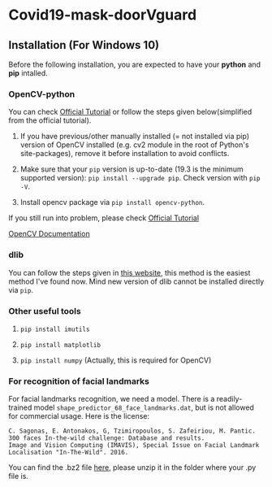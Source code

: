 # Covid19-mask-doorVguard
## Installation (For Windows 10)
  Before the following installation, you are expected to have your **python** and **pip** intalled.
  ### OpenCV-python
   You can check [Official Tutorial](https://pypi.org/project/opencv-python/) or follow the steps given below(simplified from the official tutorial).
   
   1. If you have previous/other manually installed (= not installed via pip) version of OpenCV installed (e.g. cv2 module in the root of Python's site-packages), remove it before installation to avoid conflicts.
    
   2. Make sure that your ```pip``` version is up-to-date (19.3 is the minimum supported version): ```pip install --upgrade pip```. Check version with ```pip -V```.
    
   3. Install opencv package via ```pip install opencv-python```.
   
   If you still run into  problem, please check [Official Tutorial](https://pypi.org/project/opencv-python/)

  [OpenCV Documentation](https://docs.opencv.org/master/)
   
  ### dlib
   You can follow the steps given  in [this website](https://ibe.tw/install-dlib-for-python3-on-windows/), this method is the easiest method I've found now. Mind new version of dlib cannot be installed directly via ```pip```.
  
  ### Other useful tools
   1. ```pip install imutils```
   
   2. ```pip install matplotlib```
   
   3. ```pip install numpy``` (Actually, this is required for OpenCV)

  ### For recognition of facial landmarks
   For facial landmarks recognition, we need a model. There is a readily-trained  model ```shape_predictor_68_face_landmarks.dat```, but is not allowed for commercial usage. Here is the license: 
   ``` 
   C. Sagonas, E. Antonakos, G, Tzimiropoulos, S. Zafeiriou, M. Pantic. 
   300 faces In-the-wild challenge: Database and results. 
   Image and Vision Computing (IMAVIS), Special Issue on Facial Landmark Localisation "In-The-Wild". 2016.
   ```
   You can find the .bz2 file [here](https://github.com/davisking/dlib-models/blob/daf943f7819a3dda8aec4276754ef918dc26491f/shape_predictor_68_face_landmarks.dat.bz2), please unzip it in the folder where your .py file is.



    
  

